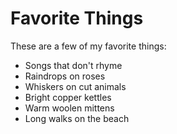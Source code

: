 # Favorite Things

These are a few of my favorite things:

- Songs that don't rhyme
- Raindrops on roses
- Whiskers on cut animals
- Bright copper kettles
- Warm woolen mittens
- Long walks on the beach
